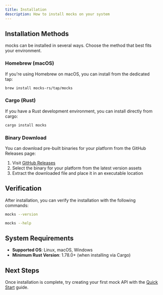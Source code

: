 ```yaml
---
title: Installation
description: How to install mocks on your system
---
```


## Installation Methods

mocks can be installed in several ways. Choose the method that best fits your environment.

### Homebrew (macOS)

If you're using Homebrew on macOS, you can install from the dedicated tap:

```bash
brew install mocks-rs/tap/mocks
```

### Cargo (Rust)

If you have a Rust development environment, you can install directly from cargo:

```bash
cargo install mocks
```

### Binary Download

You can download pre-built binaries for your platform from the GitHub Releases page:

1. Visit [GitHub Releases](https://github.com/mocks-rs/mocks/releases)
2. Select the binary for your platform from the latest version assets
3. Extract the downloaded file and place it in an executable location

## Verification

After installation, you can verify the installation with the following commands:

```bash
mocks --version
```

```bash
mocks --help
```

## System Requirements

- **Supported OS**: Linux, macOS, Windows
- **Minimum Rust Version**: 1.78.0+ (when installing via Cargo)

## Next Steps

Once installation is complete, try creating your first mock API with the [Quick Start](/quick-start/) guide.